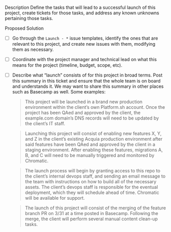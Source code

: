 Description
Define the tasks that will lead to a successful launch of this project, create tickets for those tasks, and address any known unknowns pertaining those tasks.

Proposed Solution
- [ ] Go through the `Launch - *` issue templates, identify the ones that are relevant to this project, and create new issues with them, modifying them as necessary.
- [ ] Coordinate with the project manager and technical lead on what this means for the project (timeline, budget, scope, etc).
- [ ] Describe what “launch” consists of for this project in broad terms. Post this summary in this ticket and ensure that the whole team is on board and understands it. We may want to share this summary in other places such as Basecamp as well. Some examples:

    > This project will be launched in a brand new production environment within the client’s own Platform.sh account. Once the project has been QAed and approved by the client, the example.com domain’s DNS records will need to be updated by the client’s IT staff.

    > Launching this project will consist of enabling new features X, Y, and Z in the client’s existing Acquia production environment after said features have been QAed and approved by the client in a staging environment. After enabling these features, migrations A, B, and C will need to be manually triggered and monitored by Chromatic.

    > The launch process will begin by granting access to this repo to the client’s internal devops staff, and sending an email message to the team with instructions on how to build all of the necessary assets. The client’s devops staff is responsible for the eventual deployment, which they will schedule ahead of time. Chromatic will be available for support.

    > The launch of this project will consist of the merging of the feature branch PR on 3/31 at a time posted in Basecamp. Following the merge, the client will perform several manual content clean-up tasks.
